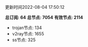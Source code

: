 更新时间2022-08-04 17:50:12

**总订阅: 64**
**总节点: 7054**
**有效节点: 2114**
- trojan节点: 134
- v2ray节点: 1655
- ss节点: 325
